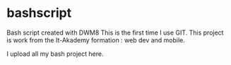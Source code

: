 
# bashscript
Bash script created with DWM8
This is the first time I use GIT.
This project is work from the It-Akademy formation : web dev and mobile.

I upload all my bash project here.
